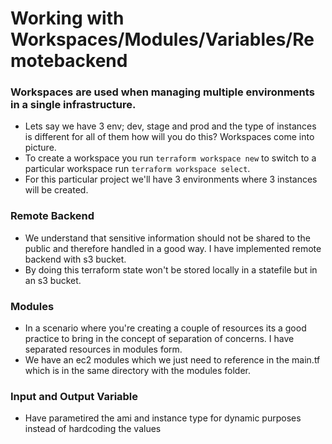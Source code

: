 # Working with Workspaces/Modules/Variables/Remotebackend

### Workspaces are used when managing multiple environments in a single infrastructure.
 - Lets say we have 3 env; dev, stage and prod and the type of instances is different for all of them how will you do this? Workspaces come into picture. 
 - To create a workspace you run ```terraform workspace new``` to switch to a particular workspace run ```terraform workspace select```.
 - For this particular project we'll have 3 environments where 3 instances will be created.

### Remote Backend
 - We understand that sensitive information should not be shared to the public and therefore handled in a good way. I have implemented remote backend with s3 bucket.
 - By doing this terraform state won't be stored locally in a statefile but in an s3 bucket.

### Modules
 - In a scenario where you're creating a couple of resources its a good practice to bring in the concept of separation of concerns. I have separated resources in modules form.
 - We have an ec2 modules which we just need to reference in the main.tf which is in the same directory with the modules folder.

### Input and Output Variable
 - Have parametired the ami and instance type for dynamic purposes instead of hardcoding the values
